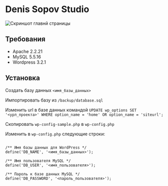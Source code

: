 Denis Sopov Studio
==================

![Скриншот главнй страницы](https://github.com/web4life/DenisSopovStudio/blob/master/design/home.png?raw=true)


Требования
-----------

* Apache 2.2.21
* MySQL 5.5.16
* Wordpress 3.2.1

Установка
----------

Создать базу данных `<имя_базы_данных>`

Импортировать базу из `/backup/database.sql`

Изменить url в базе данных командой `UPDATE wp_options SET '<урл_проекта>' WHERE option_name = 'home' OR option_name = 'siteurl';`

Скопировать `wp-config-sample.php` в `wp-config.php`

Изменить в `wp-config.php` следующие строки:
```

/** Имя базы данных для WordPress */
define('DB_NAME', '<имя_базы_данных>');

/** Имя пользователя MySQL */
define('DB_USER', '<имя_пользователя>');

/** Пароль к базе данных MySQL */
define('DB_PASSWORD', '<пароль_пользователя>');
```
